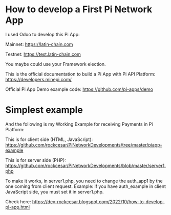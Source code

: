 # How to develop a First Pi Network App

I used Odoo to develop this Pi App:

Mainnet: https://latin-chain.com

Testnet: https://test.latin-chain.com

You maybe could use your Framework election.

This is the official documentation to build a Pi App with Pi API Platform:
https://developers.minepi.com/

Official Pi App Demo example code:
https://github.com/pi-apps/demo

# Simplest example

And the following is my Working Example for receiving Payments in Pi Platform:

This is for client side (HTML, JavaScript):
https://github.com/rockcesar/PiNetworkDevelopments/tree/master/piapp-example

This is for server side (PHP):
https://github.com/rockcesar/PiNetworkDevelopments/blob/master/server1.php

To make it works, in server1.php, you need to change the auth_app1
by the one coming from client request. Example: if you have auth_example
in client JavaScript side, you must set it in server1.php.

Check here:
https://dev-rockcesar.blogspot.com/2022/10/how-to-develop-pi-app.html
